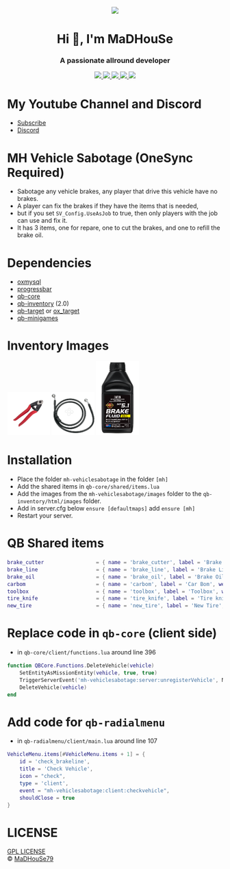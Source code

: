 <p align="center">
    <img width="140" src="https://icons.iconarchive.com/icons/iconarchive/red-orb-alphabet/128/Letter-M-icon.png" />  
    <h1 align="center">Hi 👋, I'm MaDHouSe</h1>
    <h3 align="center">A passionate allround developer </h3>    
</p>

<p align="center">
    <a href="https://github.com/MaDHouSe79/mh-vehiclesabotage/issues">
        <img src="https://img.shields.io/github/issues/MaDHouSe79/mh-vehiclesabotage"/> 
    </a>
    <a href="https://github.com/MaDHouSe79/mh-vehiclesabotage/watchers">
        <img src="https://img.shields.io/github/watchers/MaDHouSe79/mh-vehiclesabotage"/> 
    </a> 
    <a href="https://github.com/MaDHouSe79/mh-vehiclesabotage/network/members">
        <img src="https://img.shields.io/github/forks/MaDHouSe79/mh-vehiclesabotage"/> 
    </a>  
    <a href="https://github.com/MaDHouSe79/mh-vehiclesabotage/stargazers">
        <img src="https://img.shields.io/github/stars/MaDHouSe79/mh-vehiclesabotage?color=white"/> 
    </a>
    <a href="https://github.com/MaDHouSe79/mh-vehiclesabotage/blob/main/LICENSE">
        <img src="https://img.shields.io/github/license/MaDHouSe79/mh-vehiclesabotage?color=black"/> 
    </a>      
</p>

# My Youtube Channel and Discord
- [Subscribe](https://www.youtube.com/c/@MaDHouSe79) 
- [Discord](https://discord.gg/vJ9EukCmJQ)

# MH Vehicle Sabotage (OneSync Required)
- Sabotage any vehicle brakes, any player that drive this vehicle have no brakes.
- A player can fix the brakes if they have the items that is needed,
- but if you set `SV_Config.UseAsJob` to true, then only players with the job can use and fix it.
- It has 3 items, one for repare, one to cut the brakes, and one to refill the brake oil.

# Dependencies
- [oxmysql](https://github.com/overextended/oxmysql/releases/tag/v1.9.3)
- [progressbar](https://github.com/qbcore-framework/qb-core/progressbar)
- [qb-core](https://github.com/qbcore-framework/qb-core)
- [qb-inventory](https://github.com/qbcore-framework/qb-core/qb-inventory) (2.0)
- [qb-target](https://github.com/qbcore-framework/qb-target) or [ox_target](https://github.com/overextended/ox_target/releases)
- [qb-minigames](https://github.com/qbcore-framework/qb-core/qb-minigames)

# Inventory Images
![alttext](https://github.com/MaDHouSe79/mh-vehiclesabotage/blob/main/image/brake_cutter.png?raw=true)
![alttext](https://github.com/MaDHouSe79/mh-vehiclesabotage/blob/main/image/brake_line.png?raw=true)
![alttext](https://github.com/MaDHouSe79/mh-vehiclesabotage/blob/main/image/brake_oil.png?raw=true)

# Installation
- Place the folder `mh-vehiclesabotage` in the folder `[mh]`
- Add the shared items in `qb-core/shared/items.lua`
- Add the images from the `mh-vehiclesabotage/images` folder to the `qb-inventory/html/images` folder.
- Add in server.cfg below `ensure [defaultmaps]` add `ensure [mh]`
- Restart your server.

# QB Shared items
```lua
brake_cutter                 = { name = 'brake_cutter', label = 'Brake Cutter', weight = 100, type = 'item', image = 'brake_cutter.png', unique = true, useable = true, shouldClose = true, description = 'A Brake Cutter to cut brake lines' },
brake_line                   = { name = 'brake_line', label = 'Brake Line', weight = 200, type = 'item', image = 'brake_line.png', unique = false, useable = true, shouldClose = true, description = 'A brake line to fix a vehicle brake' },
brake_oil                    = { name = 'brake_oil', label = 'Brake Oil', weight = 500, type = 'item', image = 'brake_oil.png', unique = false, useable = true, shouldClose = true, description = 'To refill your vehicle brake oil' },
carbom                       = { name = 'carbom', label = 'Car Bom', weight = 1000, type = 'item', image = 'carbom.png', unique = true, useable = true, shouldClose = true, description = 'A carbom' },
toolbox                      = { name = 'toolbox', label = 'Toolbox', weight = 1000, type = 'item', image = 'toolbox.png', unique = false, useable = true, shouldClose = true, description = 'Toolbox' },
tire_knife                   = { name = 'tire_knife', label = 'Tire knife', weight = 100, type = 'item', image = 'tire_knife.png', unique = true, useable = true, shouldClose = true, description = 'A Tire knife' },
new_tire                     = { name = 'new_tire', label = 'New Tire', weight = 2500, type = 'item', image = 'new_tire.png', unique = true, useable = true, shouldClose = true, description = 'A new vehicle tire' },
```

# Replace code in `qb-core` (client side)
- in `qb-core/client/functions.lua` around line 396
```lua
function QBCore.Functions.DeleteVehicle(vehicle)
    SetEntityAsMissionEntity(vehicle, true, true)
    TriggerServerEvent('mh-vehiclesabotage:server:unregisterVehicle', NetworkGetNetworkIdFromEntity(vehicle)) -- or add here
    DeleteVehicle(vehicle)
end
```

# Add code for `qb-radialmenu`
- in `qb-radialmenu/client/main.lua` around line 107
```lua
VehicleMenu.items[#VehicleMenu.items + 1] = {
    id = 'check_brakeline',
    title = 'Check Vehicle',
    icon = "check",
    type = 'client',
    event = "mh-vehiclesabotage:client:checkvehicle",
    shouldClose = true
}
```

# LICENSE
[GPL LICENSE](./LICENSE)<br />
&copy; [MaDHouSe79](https://www.youtube.com/@MaDHouSe79)